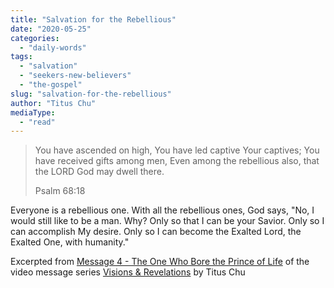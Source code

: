 ```yaml
---
title: "Salvation for the Rebellious"
date: "2020-05-25"
categories: 
  - "daily-words"
tags: 
  - "salvation"
  - "seekers-new-believers"
  - "the-gospel"
slug: "salvation-for-the-rebellious"
author: "Titus Chu"
mediaType: 
  - "read"
---
```


> You have ascended on high, You have led captive Your captives; You have received gifts among men, Even among the rebellious also, that the LORD God may dwell there.
> 
> Psalm 68:18

Everyone is a rebellious one. With all the rebellious ones, God says, "No, I would still like to be a man. Why? Only so that I can be your Savior. Only so I can accomplish My desire. Only so I can become the Exalted Lord, the Exalted One, with humanity."

Excerpted from [Message 4 - The One Who Bore the Prince of Life](https://youtu.be/vX3m7YfIBW4?t=725) of the video message series [Visions & Revelations](http://english.thechurchincleveland.org/virtual-lords-day.html) by Titus Chu
